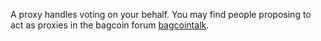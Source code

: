 A proxy handles voting on your behalf. You may find people proposing to act as proxies in the bagcoin forum [bagcointalk](https://bagcointalk.org/index.php/board,104.0.html). 
